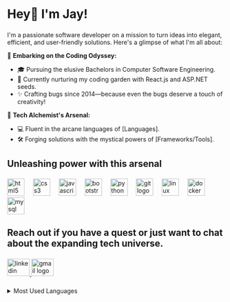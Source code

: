 <h1 align="left">Hey👋 I'm Jay!</h1>

###
<p align="left">
  I'm a passionate software developer on a mission to turn ideas into elegant, efficient, and user-friendly solutions. Here's a glimpse of what I'm all about:
</p>

🚀 **Embarking on the Coding Odyssey:**
   - 🎓 Pursuing the elusive Bachelors in Computer Software Engineering.
   - 🌱 Currently nurturing my coding garden with React.js and ASP.NET seeds.
   - ✨ Crafting bugs since 2014—because even the bugs deserve a touch of creativity!

🌟 **Tech Alchemist's Arsenal:**
   - 💻 Fluent in the arcane languages of [Languages]. 
   - 🛠️ Forging solutions with the mystical powers of [Frameworks/Tools].

###

<h2 align="left">Unleashing power with this arsenal</h2>

###

<div align="left">
  <img src="https://cdn.jsdelivr.net/gh/devicons/devicon/icons/html5/html5-original.svg" height="40" alt="html5 logo"  />
  <img width="12" />
  <img src="https://cdn.jsdelivr.net/gh/devicons/devicon/icons/css3/css3-original.svg" height="40" alt="css3 logo"  />
  <img width="12" />
  <img src="https://cdn.jsdelivr.net/gh/devicons/devicon/icons/javascript/javascript-original.svg" height="40" alt="javascript logo"  />
  <img width="12" />
  <img src="https://cdn.jsdelivr.net/gh/devicons/devicon/icons/bootstrap/bootstrap-original.svg" height="40" alt="bootstrap logo"  />
  <img width="12" />
  <img src="https://cdn.jsdelivr.net/gh/devicons/devicon/icons/python/python-original.svg" height="40" alt="python logo"  />
  <img width="12" />
  <img src="https://cdn.jsdelivr.net/gh/devicons/devicon/icons/git/git-original.svg" height="40" alt="git logo"  />
  <img width="12" />
  <img src="https://cdn.jsdelivr.net/gh/devicons/devicon/icons/linux/linux-original.svg" height="40" alt="linux logo"  />
  <img width="12" />
  <img src="https://cdn.jsdelivr.net/gh/devicons/devicon/icons/docker/docker-original.svg" height="40" alt="docker logo"  />
  <img width="12" />
  <img src="https://cdn.jsdelivr.net/gh/devicons/devicon/icons/mysql/mysql-original.svg" height="40" alt="mysql logo"  />
</div>

###

<h2 align="left">Reach out if you have a quest or just want to chat about the expanding tech universe.</h2>

###

<div align="left">
  <a href="https://www.linkedin.com/in/jayjanaskar/" target="_blank">
    <img src="https://raw.githubusercontent.com/maurodesouza/profile-readme-generator/master/src/assets/icons/social/linkedin/default.svg" width="52" height="40" alt="linkedin logo"  />
  </a>
  <a href="mailto:jayjanaskar@gmail.com" target="_blank">
    <img src="https://raw.githubusercontent.com/maurodesouza/profile-readme-generator/master/src/assets/icons/social/gmail/default.svg" width="52" height="40" alt="gmail logo"  />
  </a>
</div>

###

<details>
  <summary>Most Used Languages</summary>
  <img align="left" alt="Astrid's GitHub Top Languages" src="https://github-readme-stats.vercel.app/api/top-langs/?username=janaskar" />
</details>
